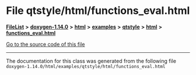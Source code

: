 

# File qtstyle/html/functions\_eval.html



[**FileList**](files.md) **>** [**doxygen-1.14.0**](dir_9d5bad020669189c90cda983471be5d0.md) **>** [**html**](dir_05d1fd8a7cdd04f638f8b23196de02e2.md) **>** [**examples**](dir_aa52e73a32d193037813a53dcfe817b6.md) **>** [**qtstyle**](dir_420e11ec66ef370914b2011871dfdbfb.md) **>** [**html**](dir_e7f1083f405bcedc183bd34d48b485bd.md) **>** [**functions\_eval.html**](qtstyle_2html_2functions__eval_8html.md)

[Go to the source code of this file](qtstyle_2html_2functions__eval_8html_source.md)





































































------------------------------
The documentation for this class was generated from the following file `doxygen-1.14.0/html/examples/qtstyle/html/functions_eval.html`

